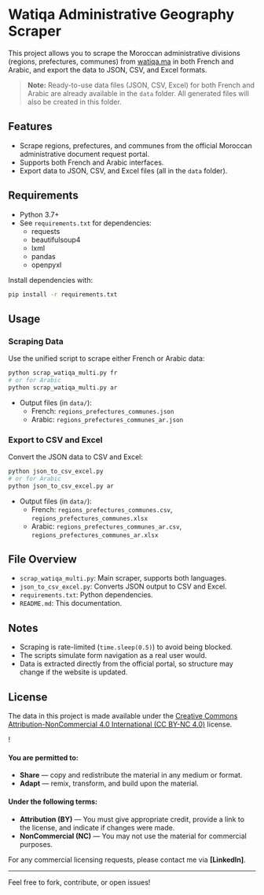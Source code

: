 # Watiqa Administrative Geography Scraper

This project allows you to scrape the Moroccan administrative divisions (regions, prefectures, communes) from [watiqa.ma](https://www.watiqa.ma/) in both French and Arabic, and export the data to JSON, CSV, and Excel formats.

> **Note:** Ready-to-use data files (JSON, CSV, Excel) for both French and Arabic are already available in the `data` folder. All generated files will also be created in this folder.

## Features

- Scrape regions, prefectures, and communes from the official Moroccan administrative document request portal.
- Supports both French and Arabic interfaces.
- Export data to JSON, CSV, and Excel files (all in the `data` folder).

## Requirements

- Python 3.7+
- See `requirements.txt` for dependencies:
  - requests
  - beautifulsoup4
  - lxml
  - pandas
  - openpyxl

Install dependencies with:

```bash
pip install -r requirements.txt
```

## Usage

### Scraping Data

Use the unified script to scrape either French or Arabic data:

```bash
python scrap_watiqa_multi.py fr
# or for Arabic
python scrap_watiqa_multi.py ar
```

- Output files (in `data/`):
  - French: `regions_prefectures_communes.json`
  - Arabic: `regions_prefectures_communes_ar.json`

### Export to CSV and Excel

Convert the JSON data to CSV and Excel:

```bash
python json_to_csv_excel.py
# or for Arabic
python json_to_csv_excel.py ar
```

- Output files (in `data/`):
  - French: `regions_prefectures_communes.csv`, `regions_prefectures_communes.xlsx`
  - Arabic: `regions_prefectures_communes_ar.csv`, `regions_prefectures_communes_ar.xlsx`

## File Overview

- `scrap_watiqa_multi.py`: Main scraper, supports both languages.
- `json_to_csv_excel.py`: Converts JSON output to CSV and Excel.
- `requirements.txt`: Python dependencies.
- `README.md`: This documentation.

## Notes

- Scraping is rate-limited (`time.sleep(0.5)`) to avoid being blocked.
- The scripts simulate form navigation as a real user would.
- Data is extracted directly from the official portal, so structure may change if the website is updated.

## License

The data in this project is made available under the [Creative Commons Attribution-NonCommercial 4.0 International (CC BY-NC 4.0)](http://creativecommons.org/licenses/by-nc/4.0/) license.

!

#### You are permitted to:
* **Share** — copy and redistribute the material in any medium or format.
* **Adapt** — remix, transform, and build upon the material.

#### Under the following terms:
* **Attribution (BY)** — You must give appropriate credit, provide a link to the license, and indicate if changes were made.
* **NonCommercial (NC)** — You may not use the material for commercial purposes.

For any commercial licensing requests, please contact me via **[LinkedIn]**.

---

Feel free to fork, contribute, or open issues!
